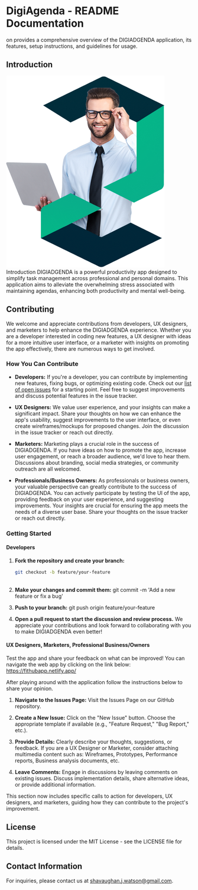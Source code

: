 # DigiAgenda - README Documentation
on provides a comprehensive overview of the DIGIADGENDA application, its features, setup instructions, and guidelines for usage.

## Introduction

![Image of business man with app logo wrapped around him](https://github.com/shavjw/DigiAgenda/blob/master/src/imgs/business_man.png) <br>
Introduction DIGIADGENDA is a powerful productivity app designed to simplify task management across professional and personal domains. This application aims to alleviate the overwhelming stress associated with maintaining agendas, enhancing both productivity and mental well-being.

  ## Contributing

We welcome and appreciate contributions from developers, UX designers, and marketers to help enhance the DIGIADGENDA experience. Whether you are a developer interested in coding new features, a UX designer with ideas for a more intuitive user interface, or a marketer with insights on promoting the app effectively, there are numerous ways to get involved.

### How You Can Contribute

- **Developers:** If you're a developer, you can contribute by implementing new features, fixing bugs, or optimizing existing code. Check out our [list of open issues](https://github.com/shavjw/DigiAgenda/issues) for a starting point. Feel free to suggest improvements and discuss potential features in the issue tracker.

- **UX Designers:** We value user experience, and your insights can make a significant impact. Share your thoughts on how we can enhance the app's usability, suggest improvements to the user interface, or even create wireframes/mockups for proposed changes. Join the discussion in the issue tracker or reach out directly.

- **Marketers:** Marketing plays a crucial role in the success of DIGIADGENDA. If you have ideas on how to promote the app, increase user engagement, or reach a broader audience, we'd love to hear them. Discussions about branding, social media strategies, or community outreach are all welcomed.

- **Professionals/Business Owners:** As professionals or business owners, your valuable perspective can greatly contribute to the success of DIGIADGENDA. You can actively participate by testing the UI of the app, providing feedback on your user experience, and suggesting improvements. Your insights are crucial for ensuring the app meets the needs of a diverse user base. Share your thoughts on the issue tracker or reach out directly.

### Getting Started

#### Developers
1. **Fork the repository and create your branch:**
   ```bash
   git checkout -b feature/your-feature
 
2. **Make your changes and commit them:**
   git commit -m 'Add a new feature or fix a bug'

3. **Push to your branch:**
  git push origin feature/your-feature

4. **Open a pull request to start the discussion and review process.**
   We appreciate your contributions and look forward to collaborating with you to make DIGIADGENDA even better!

#### UX Designers, Marketers, Professional Business/Owners
Test the app and share your feedback on what can be improved! You can navigate the web app by clicking on the link below: <br> 
https://fithubapp.netlify.app/

After playing around with the application follow the instructions below to share your opinion. <br>

1. **Navigate to the Issues Page:**
Visit the Issues Page on our GitHub repository.

2. **Create a New Issue:**
Click on the "New Issue" button.
Choose the appropriate template if available (e.g., "Feature Request," "Bug Report," etc.).

4. **Provide Details:**
Clearly describe your thoughts, suggestions, or feedback.
If you are a UX Designer or Marketer, consider attaching multimedia content such as:
Wireframes,
Prototypes,
Performance reports,
Business analysis documents, etc.

5. **Leave Comments:**
Engage in discussions by leaving comments on existing issues.
Discuss implementation details, share alternative ideas, or provide additional information.


This section now includes specific calls to action for developers, UX designers, and marketers, guiding how they can contribute to the project's improvement.


## License
This project is licensed under the MIT License - see the LICENSE file for details.

## Contact Information
For inquiries, please contact us at shavaughan.j.watson@gmail.com.





